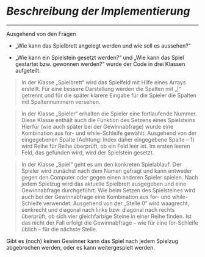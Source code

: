 # _Beschreibung der Implementierung_

---

Ausgehend von den Fragen

- „Wie kann das Spielbrett angelegt werden und wie soll es aussehen?“

- „Wie kann ein Spielstein gesetzt werden?“ und „Wie kann das Spiel gestartet bzw. gewonnen werden?“ wurde der Code in drei Klassen aufgeteilt.





>In der Klasse „Spielbrett“ wird das Spielfeld mit Hilfe eines Arrays erstellt. Für eine bessere Darstellung werden die Spalten mit „|“ getrennt 
und für die später klarere Eingabe für die Spieler die Spalten mit Spaltennummern versehen.



>In der Klasse „Spieler“ erhalten die Spieler eine fortlaufende Nummer. Diese Klasse enthält auch die Funktion des Setzens eines Spielsteins 
Hierfür (wie auch später bei der Gewinnabfrage) wurde eine Kombination aus for- und while-Schleife gewählt: 
Ausgehend von der eingegebenen Spalte (Achtung: Index daher eingegebene Spalte – 1) wird Reihe für Reihe überprüft, 
ob ein Feld leer ist. Im ersten leeren Feld, das gefunden wird, wird der Spielstein gesetzt.

>In der Klasse „Spiel“ geht es um den konkreten Spielablauf: Der Spieler wird zunächst nach dem Namen gefragt 
und kann entweder gegen den Computer oder gegen einen anderen Spieler spielen. 
Nach jedem Spielzug wird das aktuelle Spielbrett ausgegeben und eine Gewinnabfrage durchgeführt. 
Wie beim Setzen des Spielsteines wird auch bei der Gewinnabfrage eine Kombination aus for- und while-Schleife verwendet: 
Ausgehend von der „Stelle 0“ wird waagrecht, senkrecht und diagonal nach links bzw. diagonal nach rechts überprüft, 
ob sich vier gleichfarbige Steine in einer Reihe finden. Ist das nicht der Fall erfolgt die Gewinnabfrage – wie für eine for-Schleife üblich – 
für die nächste Stelle.

Gibt es (noch) keinen Gewinner kann das Spiel nach jedem Spielzug abgebrochen werden, oder es kann weitergespielt werden.

